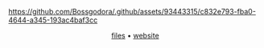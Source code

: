 

https://github.com/Bossgodora/.github/assets/93443315/c832e793-fba0-4644-a345-193ac4baf3cc


<p align="center"><a href="https://github.com/Bossgodora/files">files</a> • <a href="https://bossgodora.github.io">website</a>
